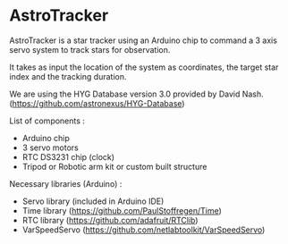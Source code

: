 # AstroTracker
AstroTracker is a star tracker using an Arduino chip to command a 3 axis servo system to track stars for observation.

It takes as input the location of the system as coordinates, the target star index and the tracking duration.

We are using the HYG Database version 3.0 provided by David Nash. (https://github.com/astronexus/HYG-Database)


List of components :

- Arduino chip
- 3 servo motors
- RTC DS3231 chip (clock)
- Tripod or Robotic arm kit or custom built structure


Necessary libraries (Arduino) :

- Servo library (included in Arduino IDE)
- Time library (https://github.com/PaulStoffregen/Time)
- RTC library (https://github.com/adafruit/RTClib)
- VarSpeedServo (https://github.com/netlabtoolkit/VarSpeedServo)
